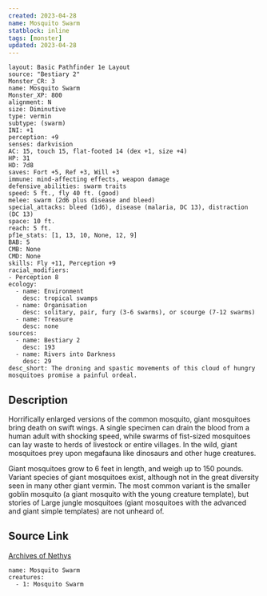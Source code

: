 ```yaml
---
created: 2023-04-28
name: Mosquito Swarm
statblock: inline
tags: [monster]
updated: 2023-04-28
---
```

```statblock
layout: Basic Pathfinder 1e Layout
source: "Bestiary 2"
Monster_CR: 3
name: Mosquito Swarm
Monster_XP: 800
alignment: N
size: Diminutive
type: vermin
subtype: (swarm)
INI: +1
perception: +9
senses: darkvision
AC: 15, touch 15, flat-footed 14 (dex +1, size +4)
HP: 31
HD: 7d8
saves: Fort +5, Ref +3, Will +3
immune: mind-affecting effects, weapon damage
defensive_abilities: swarm traits
speed: 5 ft., fly 40 ft. (good)
melee: swarm (2d6 plus disease and bleed)
special_attacks: bleed (1d6), disease (malaria, DC 13), distraction (DC 13)
space: 10 ft.
reach: 5 ft.
pf1e_stats: [1, 13, 10, None, 12, 9]
BAB: 5
CMB: None
CMD: None
skills: Fly +11, Perception +9
racial_modifiers:
- Perception 8
ecology:
  - name: Environment
    desc: tropical swamps
  - name: Organisation
    desc: solitary, pair, fury (3-6 swarms), or scourge (7-12 swarms)
  - name: Treasure
    desc: none
sources:
  - name: Bestiary 2
    desc: 193
  - name: Rivers into Darkness
    desc: 29
desc_short: The droning and spastic movements of this cloud of hungry mosquitoes promise a painful ordeal.
```
## Description
Horrifically enlarged versions of the common mosquito, giant mosquitoes bring death on swift wings. A single specimen can drain the blood from a human adult with shocking speed, while swarms of fist-sized mosquitoes can lay waste to herds of livestock or entire villages. In the wild, giant mosquitoes prey upon megafauna like dinosaurs and other huge creatures.

Giant mosquitoes grow to 6 feet in length, and weigh up to 150 pounds. Variant species of giant mosquitoes exist, although not in the great diversity seen in many other giant vermin. The most common variant is the smaller goblin mosquito (a giant mosquito with the young creature template), but stories of Large jungle mosquitoes (giant mosquitoes with the advanced and giant simple templates) are not unheard of.
## Source Link
[Archives of Nethys](https://aonprd.com/MonsterDisplay.aspx?ItemName=Mosquito%20Swarm)
```encounter-table
name: Mosquito Swarm
creatures:
  - 1: Mosquito Swarm
```
